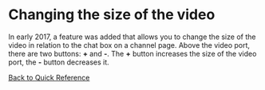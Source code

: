 # Changing the size of the video

In early 2017, a feature was added that allows you to change the size of the video in relation to the chat box on a channel page.
Above the video port, there are two buttons: **+** and **-**. The **+** button increases the size of the video port, the **-** button
decreases it.

[Back to Quick Reference](index.md)
